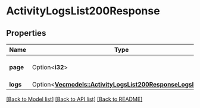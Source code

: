 # ActivityLogsList200Response

## Properties

Name | Type | Description | Notes
------------ | ------------- | ------------- | -------------
**page** | Option<**i32**> |  | [optional][default to 0]
**logs** | Option<[**Vec<models::ActivityLogsList200ResponseLogsInner>**](activity_logs_list_200_response_logs_inner.md)> |  | [optional]

[[Back to Model list]](../README.md#documentation-for-models) [[Back to API list]](../README.md#documentation-for-api-endpoints) [[Back to README]](../README.md)


